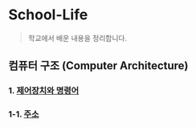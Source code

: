 # School-Life
> 학교에서 배운 내용을 정리합니다.

## 컴퓨터 구조 (Computer Architecture)
### 1. [제어장치와 명령어](https://github.com/SkyLightQP/school-life/blob/master/Computer%20Arch/Instruction.md)
### 1-1. [주소](https://github.com/SkyLightQP/school-life/blob/master/Computer%20Arch/Address.md)
